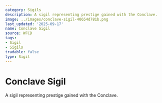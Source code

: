 ```yaml
---
category: Sigils
description: A sigil representing prestige gained with the Conclave.
image: ../images/conclave-sigil-40654d781b.png
last_updated: '2025-09-17'
name: Conclave Sigil
source: WFCD
tags:
- Sigil
- Sigils
tradable: false
type: Sigil
---
```


# Conclave Sigil

A sigil representing prestige gained with the Conclave.

